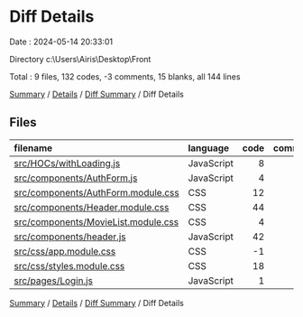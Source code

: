 # Diff Details

Date : 2024-05-14 20:33:01

Directory c:\\Users\\Airis\\Desktop\\Front

Total : 9 files,  132 codes, -3 comments, 15 blanks, all 144 lines

[Summary](results.md) / [Details](details.md) / [Diff Summary](diff.md) / Diff Details

## Files
| filename | language | code | comment | blank | total |
| :--- | :--- | ---: | ---: | ---: | ---: |
| [src/HOCs/withLoading.js](/src/HOCs/withLoading.js) | JavaScript | 8 | 0 | -1 | 7 |
| [src/components/AuthForm.js](/src/components/AuthForm.js) | JavaScript | 4 | 0 | -1 | 3 |
| [src/components/AuthForm.module.css](/src/components/AuthForm.module.css) | CSS | 12 | 0 | 3 | 15 |
| [src/components/Header.module.css](/src/components/Header.module.css) | CSS | 44 | 0 | 7 | 51 |
| [src/components/MovieList.module.css](/src/components/MovieList.module.css) | CSS | 4 | 0 | 3 | 7 |
| [src/components/header.js](/src/components/header.js) | JavaScript | 42 | -3 | 0 | 39 |
| [src/css/app.module.css](/src/css/app.module.css) | CSS | -1 | 0 | 0 | -1 |
| [src/css/styles.module.css](/src/css/styles.module.css) | CSS | 18 | 0 | 4 | 22 |
| [src/pages/Login.js](/src/pages/Login.js) | JavaScript | 1 | 0 | 0 | 1 |

[Summary](results.md) / [Details](details.md) / [Diff Summary](diff.md) / Diff Details
